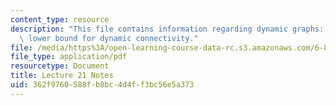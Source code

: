 ```yaml
---
content_type: resource
description: "This file contains information regarding dynamic graphs: \u03A9(lg n)\
  \ lower bound for dynamic connectivity."
file: /media/https%3A/open-learning-course-data-rc.s3.amazonaws.com/6-851-advanced-data-structures-spring-2012/362f9760588fb8bc4d4ff3bc56e5a373_MIT6_851S12_Lec21.pdf
file_type: application/pdf
resourcetype: Document
title: Lecture 21 Notes
uid: 362f9760-588f-b8bc-4d4f-f3bc56e5a373
---
```

